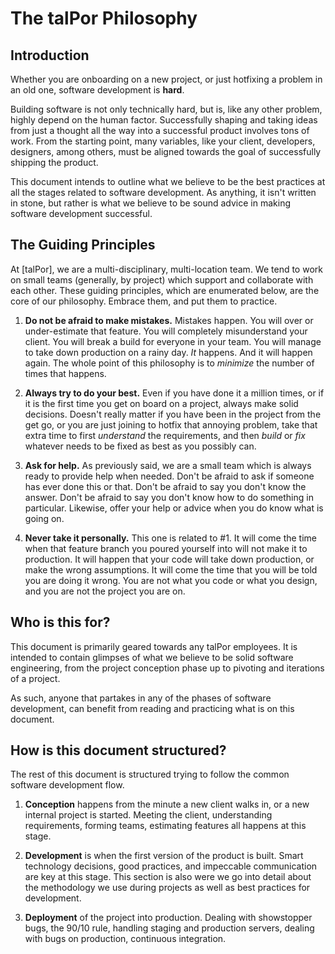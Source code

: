 The talPor Philosophy
====================

Introduction
------------

Whether you are onboarding on a new project, or just hotfixing a
problem in an old one, software development is **hard**.

Building software is not only technically hard, but is, like any other
problem, highly depend on the human factor. Successfully shaping and
taking ideas from just a thought all the way into a successful product
involves tons of work. From the starting point, many variables, like
your client, developers, designers, among others, must be aligned
towards the goal of successfully shipping the product.

This document intends to outline what we believe to be the best
practices at all the stages related to software development. As
anything, it isn't written in stone, but rather is what we believe to
be sound advice in making software development successful.

The Guiding Principles
-----------------------

At [talPor], we are a multi-disciplinary, multi-location team. We tend
to work on small teams (generally, by project) which support and
collaborate with each other. These guiding principles, which are
enumerated below, are the core of our philosophy. Embrace them, and
put them to practice.

1. **Do not be afraid to make mistakes.** Mistakes happen. You will
   over or under-estimate that feature. You will completely
   misunderstand your client. You will break a build for everyone in
   your team. You will manage to take down production on a rainy
   day. *It* happens. And it will happen again. The whole point of
   this philosophy is to *minimize* the number of times that happens.

2. **Always try to do your best.** Even if you have done it a million
   times, or if it is the first time you get on board on a project,
   always make solid decisions. Doesn't really matter if you have been
   in the project from the get go, or you are just joining to hotfix
   that annoying problem, take that extra time to first *understand*
   the requirements, and then *build* or *fix* whatever needs to be
   fixed as best as you possibly can.


3. **Ask for help.** As previously said, we are a small team which is
   always ready to provide help when needed. Don't be afraid to ask if
   someone has ever done this or that. Don't be afraid to say you
   don't know the answer. Don't be afraid to say you don't know how to
   do something in particular. Likewise, offer your help or advice
   when you do know what is going on.

4. **Never take it personally.** This one is related to #1. It will
   come the time when that feature branch you poured yourself into
   will not make it to production. It will happen that your code will
   take down production, or make the wrong assumptions. It will come
   the time that you will be told you are doing it wrong. You are not
   what you code or what you design, and you are not the project you
   are on.

Who is this for?
----------------

This document is primarily geared towards any talPor employees. It is
intended to contain glimpses of what we believe to be solid software
engineering, from the project conception phase up to pivoting and
iterations of a project.

As such, anyone that partakes in any of the phases of software
development, can benefit from reading and practicing what is on this
document.

How is this document structured?
---------------------------------

The rest of this document is structured trying to follow the common
software development flow.

1. **Conception** happens from the minute a new client walks in, or a
   new internal project is started. Meeting the client, understanding
   requirements, forming teams, estimating features all happens at
   this stage.

2. **Development** is when the first version of the product is built.
   Smart technology decisions, good practices, and impeccable communication
   are key at this stage. This section is also were we go into detail about
   the methodology we use during projects as well as best practices for development.

3. **Deployment** of the project into production. Dealing with
   showstopper bugs, the 90/10 rule, handling staging and production
   servers, dealing with bugs on production, continuous integration.
